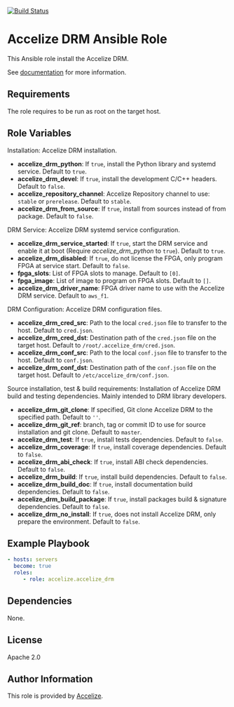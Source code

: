 [![Build Status](https://travis-ci.org/Accelize/ansible-role-accelize-drm.svg?branch=master)](https://travis-ci.org/Accelize/ansible-role-ansible-drm)

Accelize DRM Ansible Role
=========================

This Ansible role install the Accelize DRM.

See [documentation](http://accelize.com/docs) for more information.

Requirements
------------

The role requires to be run as root on the target host.

Role Variables
--------------

Installation:
Accelize DRM installation.
* **accelize_drm_python**: If `true`, install the Python library and systemd service. Default to `true`.
* **accelize_drm_devel**: If `true`, install the development C/C++ headers. Default to `false`.
* **accelize_repository_channel**: Accelize Repository channel to use: `stable` or `prerelease`. Default to `stable`.
* **accelize_drm_from_source**: If `true`, install from sources instead of from package. Default to `false`.

DRM Service:
Accelize DRM systemd service configuration.
* **accelize_drm_service_started**: If `true`, start the DRM service and enable it at boot (Require *accelize_drm_python* to `true`). Default to `true`.
* **accelize_drm_disabled**: If `true`, do not license the FPGA, only program FPGA at service start. Default to `false`.
* **fpga_slots**: List of FPGA slots to manage. Default to `[0]`.
* **fpga_image**: List of image to program on FPGA slots. Default to `[]`.
* **accelize_drm_driver_name**: FPGA driver name to use with the Accelize DRM service. Default to `aws_f1`.

DRM Configuration:
Accelize DRM configuration files.
* **accelize_drm_cred_src**: Path to the local `cred.json` file to transfer to the host. Default to `cred.json`.
* **accelize_drm_cred_dst**: Destination path of the `cred.json` file on the target host. Default to `/root/.accelize_drm/cred.json`.
* **accelize_drm_conf_src**: Path to the local `conf.json` file to transfer to the host. Default to `conf.json`.
* **accelize_drm_conf_dst**: Destination path of the `conf.json` file on the target host. Default to `/etc/accelize_drm/conf.json`.

Source installation, test & build requirements:
Installation of Accelize DRM build and testing dependencies. Mainly intended to DRM library developers.
* **accelize_drm_git_clone**: If specified, Git clone Accelize DRM to the specified path. Default to `''`.
* **accelize_drm_git_ref**: branch, tag or commit ID to use for source installation and git clone. Default to `master`.
* **accelize_drm_test**: If `true`, install tests dependencies. Default to `false`.
* **accelize_drm_coverage**: If `true`, install coverage dependencies. Default to `false`.
* **accelize_drm_abi_check**: If `true`, install ABI check dependencies. Default to `false`.
* **accelize_drm_build**: If `true`, install build dependencies. Default to `false`.
* **accelize_drm_build_doc**: If `true`, install documentation build dependencies. Default to `false`.
* **accelize_drm_build_package**: If `true`, install packages build & signature dependencies. Default to `false`.
* **accelize_drm_no_install**: If `true`, does not install Accelize DRM, only prepare the environment. Default to `false`.

Example Playbook
----------------

```yaml
- hosts: servers
  become: true  
  roles:
     - role: accelize.accelize_drm
```

Dependencies
------------

None.

License
-------

Apache 2.0

Author Information
------------------

This role is provided by [Accelize](https://www.accelize.com).
